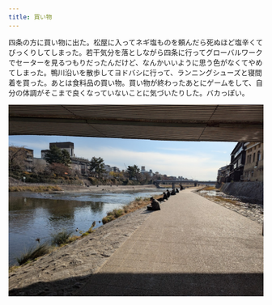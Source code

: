 ```yaml
---
title: 買い物
---
```


四条の方に買い物に出た。松屋に入ってネギ塩ものを頼んだら死ぬほど塩辛くてびっくりしてしまった。若干気分を落としながら四条に行ってグローバルワークでセーターを見るつもりだったんだけど、なんかいいように思う色がなくてやめてしまった。鴨川沿いを散歩してヨドバシに行って、ランニングシューズと寝間着を買った。あとは食料品の買い物。買い物が終わったあとにゲームをして、自分の体調がそこまで良くなっていないことに気づいたりした。バカっぽい。

![alt text](05.png)